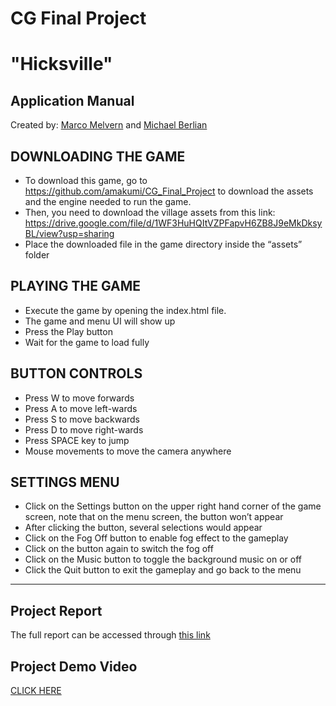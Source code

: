 # CG Final Project
# "Hicksville"

## Application Manual

Created by:
 [Marco Melvern](https://www.github.com/amakumi) and [Michael Berlian](https://www.github.com/michaelberlian)

## DOWNLOADING THE GAME
- To download this game, go to https://github.com/amakumi/CG_Final_Project to download the assets and the engine needed to run the game.
- Then, you need to download the village assets from this link: https://drive.google.com/file/d/1WF3HuHQItVZPFapvH6ZB8J9eMkDksyBL/view?usp=sharing
- Place the downloaded file in the game directory inside the “assets” folder

## PLAYING THE GAME
- Execute the game by opening the index.html file.
- The game and menu UI will show up
- Press the Play button
- Wait for the game to load fully

## BUTTON CONTROLS
- Press W to move forwards
- Press A to move left-wards
- Press S to move backwards
- Press D to move right-wards
- Press SPACE key to jump
- Mouse movements to move the camera anywhere

## SETTINGS MENU
- Click on the Settings button on the upper right hand corner of the game screen, note that on the menu screen, the button won’t appear
- After clicking the button, several selections would appear
- Click on the Fog Off button to enable fog effect to the gameplay
- Click on the button again to switch the fog off
- Click on the Music button to toggle the background music on or off
- Click the Quit button to exit the gameplay and go back to the menu

---

## Project Report
The full report can be accessed through [this link](https://docs.google.com/document/d/1HMRYh_KPVZTy2SB1-1c3OIbifS6GCUoFcWx1JLYix18/edit?usp=sharing)

## Project Demo Video
[CLICK HERE](https://drive.google.com/file/d/1xhwAvlqErUhWroH8n90PGuEBuu-GC1R6/view?usp=sharing)

